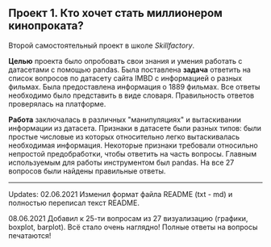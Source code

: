  ## Проект 1. Кто хочет стать миллионером кинопроката?

Второй самостоятельный проект в школе *Skillfactory*. 

**Целью** проекта было опробовать свои знания и умения работать с датасетами с помощью pandas. 
Была поставлена **задача** ответить на список вопросов по датасету сайта IMBD с информацией о разных фильмах. Была предоставлена информация о 1889 фильмах. Все ответы необходимо было представить в виде словаря. 
Правильность ответов проверялась на платформе.


**Работа** заключалась в различных "манипуляциях" и вытаскивании информации из датасета. Признаки в датасете были разных типов: были простые числовые из которых относительно легко вытаскивалась
необходимая информация. Некоторые признаки требовали относильно непростой предобработки, чтобы ответить на часть вопросы.
Главным используемым для работы инструментом был pandas. 
На все 27 вопросов были найдены правильные ответы.

***


Updates:
02.06.2021
Изменил формат файла README (txt - md) и полностью переписал текст README.

08.06.2021
Добавил к 25-ти вопросам из 27 визуализацию (графики, boxplot, barplot). Всё стало очень наглядно! 
Полные ответы на вопросы печатаются! 
